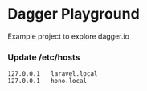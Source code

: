 # Dagger Playground

Example project to explore dagger.io

### Update /etc/hosts

```
127.0.0.1   laravel.local
127.0.0.1   hono.local
```
